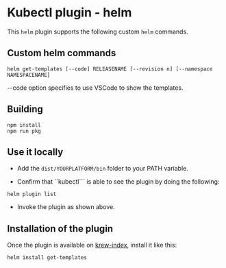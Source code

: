 # Kubectl plugin - helm

This ```helm``` plugin supports the following custom ```helm``` commands.

## Custom helm commands

```
helm get-templates [--code] RELEASENAME [--revision n] [--namespace NAMESPACENAME]
```

--code option specifies to use VSCode to show the templates.
## Building

```
npm install
npm run pkg
```

## Use it locally

- Add the ```dist/YOURPLATFORM/bin``` folder to your PATH variable.

- Confirm that ``kubectl``` is able to see the plugin by doing the following:

```
helm plugin list
```

- Invoke the plugin as shown above.


## Installation of the plugin

Once the plugin is available on [krew-index](), install it like this:

```
helm install get-templates
```
